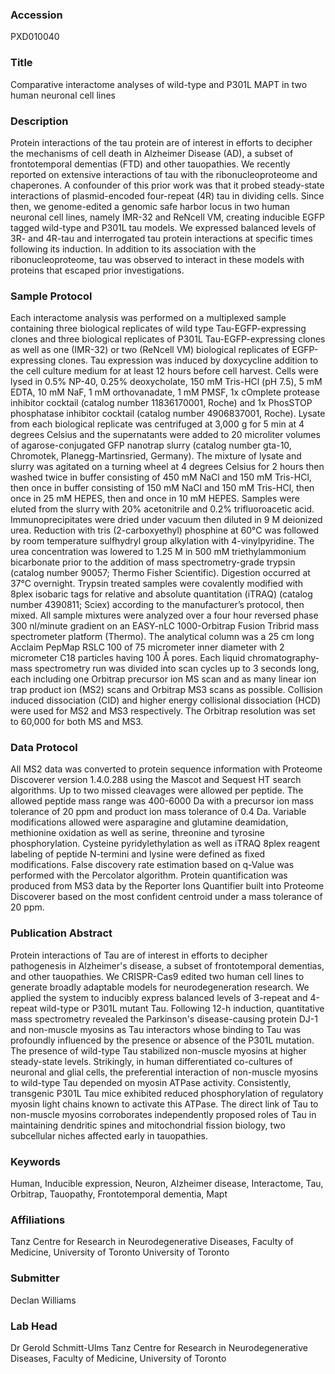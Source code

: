 ### Accession
PXD010040

### Title
Comparative interactome analyses of wild-type and P301L MAPT in two human neuronal cell lines

### Description
Protein interactions of the tau protein are of interest in efforts to decipher the mechanisms of cell death in Alzheimer Disease (AD), a subset of frontotemporal dementias (FTD) and other tauopathies. We recently reported on extensive interactions of tau with the ribonucleoproteome and chaperones. A confounder of this prior work was that it probed steady-state interactions of plasmid-encoded four-repeat (4R) tau in dividing cells. Since then, we genome-edited a genomic safe harbor locus in two human neuronal cell lines, namely IMR-32 and ReNcell VM, creating inducible EGFP tagged wild-type and P301L tau models. We expressed balanced levels of 3R- and 4R-tau and interrogated tau protein interactions at specific times following its induction. In addition to its association with the ribonucleoproteome, tau was observed to interact in these models with proteins that escaped prior investigations.

### Sample Protocol
Each interactome analysis was performed on a multiplexed sample containing three biological replicates of wild type Tau-EGFP-expressing clones and three biological replicates of P301L Tau-EGFP-expressing clones as well as one (IMR-32) or two (ReNcell VM) biological replicates of EGFP-expressing clones. Tau expression was induced by doxycycline addition to the cell culture medium for at least 12 hours before cell harvest.  Cells were lysed in 0.5% NP-40, 0.25% deoxycholate, 150 mM Tris-HCl (pH 7.5), 5 mM EDTA, 10 mM NaF, 1 mM orthovanadate, 1 mM PMSF, 1x cOmplete protease inhibitor cocktail (catalog number 11836170001, Roche) and 1x PhosSTOP phosphatase inhibitor cocktail (catalog number 4906837001, Roche).  Lysate from each biological replicate was centrifuged at 3,000 g for 5 min at 4 degrees Celsius and the supernatants were added to 20 microliter volumes of agarose-conjugated GFP nanotrap slurry (catalog number gta-10, Chromotek, Planegg-Martinsried, Germany).  The mixture of lysate and slurry was agitated on a turning wheel at 4 degrees Celsius for 2 hours then washed twice in buffer consisting of 450 mM NaCl and 150 mM Tris-HCl, then once in buffer consisting of 150 mM NaCl and 150 mM Tris-HCl, then once in 25 mM HEPES, then and once in 10 mM HEPES.  Samples were eluted from the slurry with 20% acetonitrile and 0.2% trifluoroacetic acid. Immunoprecipitates were dried under vacuum then diluted in 9 M deionized urea.  Reduction with tris (2-carboxyethyl) phosphine at 60°C was followed by room temperature sulfhydryl group alkylation with 4-vinylpyridine.  The urea concentration was lowered to 1.25 M in 500 mM triethylammonium bicarbonate prior to the addition of mass spectrometry-grade trypsin (catalog number 90057; Thermo Fisher Scientific).  Digestion occurred at 37°C overnight.  Trypsin treated samples were covalently modified with 8plex isobaric tags for relative and absolute quantitation (iTRAQ) (catalog number 4390811; Sciex) according to the manufacturer’s protocol, then mixed. All sample mixtures were analyzed over a four hour reversed phase 300 nl/minute gradient on an EASY-nLC 1000-Orbitrap Fusion Tribrid mass spectrometer platform (Thermo).  The analytical column was a 25 cm long Acclaim PepMap RSLC 100 of 75 micrometer inner diameter with 2 micrometer C18 particles having 100 Å pores.  Each liquid chromatography-mass spectrometry run was divided into scan cycles up to 3 seconds long, each including one Orbitrap precursor ion MS scan and as many linear ion trap product ion (MS2) scans and Orbitrap MS3 scans as possible.  Collision induced dissociation (CID) and higher energy collisional dissociation (HCD) were used for MS2 and MS3 respectively. The Orbitrap resolution was set to 60,000 for both MS and MS3.

### Data Protocol
All MS2 data was converted to protein sequence information with Proteome Discoverer version 1.4.0.288 using the Mascot and Sequest HT search algorithms.  Up to two missed cleavages were allowed per peptide.  The allowed peptide mass range was 400-6000 Da with a precursor ion mass tolerance of 20 ppm and product ion mass tolerance of 0.4 Da.  Variable modifications allowed were asparagine and glutamine deamidation, methionine oxidation as well as serine, threonine and tyrosine phosphorylation.  Cysteine pyridylethylation as well as iTRAQ 8plex reagent labeling of peptide N-termini and lysine were defined as fixed modifications.  False discovery rate estimation based on q-Value was performed with the Percolator algorithm.  Protein quantification was produced from MS3 data by the Reporter Ions Quantifier built into Proteome Discoverer based on the most confident centroid under a mass tolerance of 20 ppm.

### Publication Abstract
Protein interactions of Tau are of interest in efforts to decipher pathogenesis in Alzheimer's disease, a subset of frontotemporal dementias, and other tauopathies. We CRISPR-Cas9 edited two human cell lines to generate broadly adaptable models for neurodegeneration research. We applied the system to inducibly&#xa0;express balanced levels of&#xa0;3-repeat and 4-repeat wild-type or P301L mutant&#xa0;Tau. Following 12-h induction, quantitative mass spectrometry revealed the Parkinson's disease-causing protein DJ-1 and non-muscle myosins as Tau&#xa0;interactors&#xa0;whose binding to Tau was profoundly influenced by the presence or absence of the P301L mutation. The presence of wild-type Tau stabilized non-muscle myosins at higher steady-state levels. Strikingly, in human differentiated co-cultures of neuronal and glial cells, the preferential interaction of non-muscle myosins to wild-type Tau depended on myosin ATPase activity. Consistently, transgenic P301L Tau mice exhibited reduced phosphorylation of regulatory myosin light chains known to activate this ATPase. The direct link of Tau to non-muscle myosins corroborates independently proposed roles of Tau in maintaining dendritic spines and mitochondrial fission biology, two subcellular niches affected early in tauopathies.

### Keywords
Human, Inducible expression, Neuron, Alzheimer disease, Interactome, Tau, Orbitrap, Tauopathy, Frontotemporal dementia, Mapt

### Affiliations
Tanz Centre for Research in Neurodegenerative Diseases, Faculty of Medicine, University of Toronto
University of Toronto

### Submitter
Declan Williams

### Lab Head
Dr Gerold Schmitt-Ulms
Tanz Centre for Research in Neurodegenerative Diseases, Faculty of Medicine, University of Toronto


